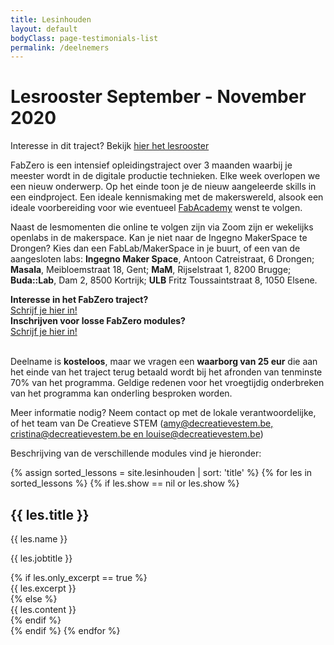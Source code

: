 ```yaml
---
title: Lesinhouden
layout: default
bodyClass: page-testimonials-list
permalink: /deelnemers
---
```


<div class="intro intro-med">
  <div class="container">
    <div class="row">
      <div class="col-12">
        <h1>Lesrooster September - November 2020</h1>
      </div>
    </div>
  </div>
</div>

<div class="container">
<div class="row">
<div class="col-12">
<p>Interesse in dit traject? Bekijk <a href="https://docs.google.com/document/d/1DucMCjWVHR8D1l0FuArCIeSvFnDv3c6iqvw0pisUhcM/edit?usp=sharing"> hier het lesrooster</a></p>
<p>FabZero is een intensief opleidingstraject over 3 maanden waarbij je meester wordt in de digitale productie technieken. Elke week overlopen we een nieuw onderwerp. Op het einde toon je de nieuw aangeleerde skills in een eindproject. Een ideale kennismaking met de makerswereld, alsook een ideale voorbereiding voor wie eventueel <a href="{{ site.baseurl}}/fabacademy">FabAcademy</a> wenst te volgen.</p>
<p>Naast de lesmomenten die online te volgen zijn via Zoom zijn er wekelijks openlabs in de makerspace. Kan je niet naar de Ingegno MakerSpace te Drongen? Kies dan een FabLab/MakerSpace in je buurt, of een van de aangesloten labs: <strong>Ingegno Maker Space</strong>, Antoon Catreistraat, 6 Drongen; <strong>Masala</strong>, Meibloemstraat 18, Gent; <strong>MaM</strong>, Rijselstraat 1, 8200 Brugge; <strong>Buda::Lab</strong>, Dam 2, 8500 Kortrijk; <strong>ULB</strong> Fritz Toussaintstraat 8, 1050 Elsene.</p>
</div>
</div>
</div>

<!-- link om in te schrijven -->
<div class="container pt-2">
<div class="call">
<div class="call-box-top">
<div class="call-phone"><strong>Interesse in het FabZero traject? </strong>  </div>  
</div>
<div class="call-box-bottom">
<a href="https://forms.gle/o5JxSYZLGWUzDiJZ8" class="button">Schrijf je hier in!</a>
</div>
</div>
</div>

<div class="container pt-3">
<div class="call">
<div class="call-box-top">
<div class="call-phone"><strong>Inschrijven voor losse FabZero modules? </strong>  </div>
</div>
<div class="call-box-bottom">
<a href="https://forms.gle/3Tgr9H4MXWxfjyFk9" class="button">Schrijf je hier in!</a>
</div>
</div>
</div>


<div class="container">
<div class="row">
<div class="col-12">
<p><br>
Deelname is <strong>kosteloos</strong>, maar we vragen een <strong>waarborg van 25 eur</strong> die aan het einde van het traject terug betaald wordt bij het afronden van tenminste 70% van het programma.  Geldige redenen voor het vroegtijdig onderbreken van het programma kan onderling besproken worden. </p>
<p>Meer informatie nodig? Neem contact op met de lokale verantwoordelijke, of het team van De Creatieve STEM (<a href="mailto:amy@decreatievestem.be;cristina@decreatievestem.be;louise@decreatievestem.be">amy@decreatievestem.be, cristina@decreatievestem.be en louise@decreatievestem.be</a>) </p>
<p>Beschrijving van de verschillende modules vind je hieronder:</p>         
</div>
</div>
</div>

<div class="container pb-6">
<div class="row">
{% assign sorted_lessons = site.lesinhouden | sort: 'title' %}
{% for les in sorted_lessons %}
{% if les.show == nil or les.show %}
<div class="col-12 col-md-6 mb-2 ">
<div class="testimonials testimonials-summary">
<div class="testimonials-meta">
<h2 class="testimonials-title">{{ les.title }}</h2>
<p class="testimonials-name">{{ les.name }}</p>
<p class="testimonials-jobtitle">{{ les.jobtitle }}</p>
</div>
{% if les.only_excerpt == true %}
<div class="testimonials-content">{{ les.excerpt }}</div>
{% else %}
<div class="testimonials-content">{{ les.content }}</div>
{% endif %}
</div>
</div>
{% endif %}
{% endfor %}
</div>
</div>

